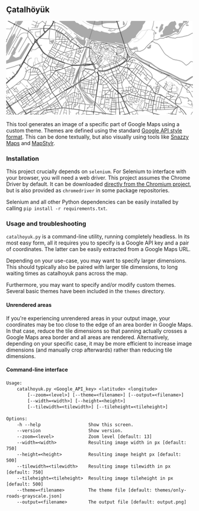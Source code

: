 ## Çatalhöyük

![Example map of the city of Nijmegen](doc/nijmegen.png)

This tool generates an image of a specific part of Google Maps using a custom theme. Themes are defined using the standard [Google API style format](https://developers.google.com/maps/documentation/javascript/style-reference). This can be done textually, but also visually using tools like [Snazzy Maps](https://snazzymaps.com/editor) and [MapStylr](http://www.mapstylr.com).

### Installation

This project crucially depends on `selenium`. For Selenium to interface with your browser, you will need a web driver. This project assumes the Chrome Driver by default. It can be downloaded [directly from the Chromium project](https://sites.google.com/a/chromium.org/chromedriver/downloads), but is also provided as `chromedriver` in some package repositories.

Selenium and all other Python dependencies can be easily installed by calling `pip install -r requirements.txt`.

### Usage and troubleshooting

`catalhoyuk.py` is a command-line utility, running completely headless. In its most easy form, all it requires you to specify is a Google API key and a pair of coordinates. The latter can be easily extracted from a Google Maps URL.

Depending on your use-case, you may want to specify larger dimensions. This should typically also be paired with larger tile dimensions, to long waiting times as catalhoyuk pans across the map.

Furthermore, you may want to specify and/or modify custom themes. Several basic themes have been included in the `themes` directory.

#### Unrendered areas

If you're experiencing unrendered areas in your output image, your coordinates may be too close to the edge of an area border in Google Maps. In that case, reduce the tile dimensions so that panning actually crosses a Google Maps area border and all areas are rendered. Alternatively, depending on your specific case, it may be more efficient to increase image dimensions (and manually crop afterwards) rather than reducing tile dimensions.

#### Command-line interface

```
Usage:
    catalhoyuk.py <Google_API_key> <latitude> <longitude>
        [--zoom=<level>] [--theme=<filename>] [--output=<filename>]
        [--width=<width>] [--height=<height>]
        [--tilewidth=<tilewidth>] [--tileheight=<tileheight>]

Options:
    -h --help                  Show this screen.
    --version                  Show version.
    --zoom=<level>             Zoom level [default: 13]
    --width=<width>            Resulting image width in px [default: 750]
    --height=<height>          Resulting image height px [default: 500]
    --tilewidth=<tilewidth>    Resulting image tilewidth in px [default: 750]
    --tileheight=<tileheight>  Resulting image tileheight in px [default: 500]
    --theme=<filename>         The theme file [default: themes/only-roads-grayscale.json]
    --output=<filename>        The output file [default: output.png]
```